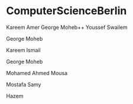 # ComputerScienceBerlin
Kareem Amer
George Moheb++
Youssef Swailem


George Moheb

Kareem Ismail

George Moheb

Mohamed Ahmed Mousa

Mostafa Samy


Hazem

